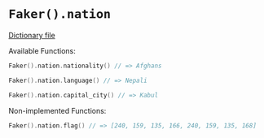 # `Faker().nation`

[Dictionary file](../src/main/resources/locales/en/nation.yml)

Available Functions:  
```kotlin
Faker().nation.nationality() // => Afghans

Faker().nation.language() // => Nepali

Faker().nation.capital_city() // => Kabul
```

Non-implemented Functions:  
```kotlin
Faker().nation.flag() // => [240, 159, 135, 166, 240, 159, 135, 168]
```
